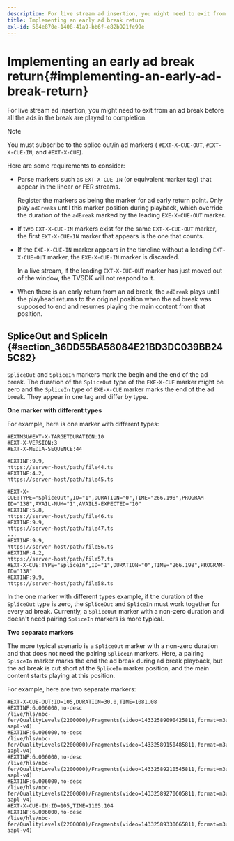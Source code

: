 ```yaml
---
description: For live stream ad insertion, you might need to exit from an ad break before all the ads in the break are played to completion.
title: Implementing an early ad break return
exl-id: 584e870e-1408-41a9-bb6f-e82b921fe99e
---
```

# Implementing an early ad break return{#implementing-an-early-ad-break-return}

For live stream ad insertion, you might need to exit from an ad break before all the ads in the break are played to completion.

>[!NOTE]
>
>You must subscribe to the splice out/in ad markers ( `#EXT-X-CUE-OUT`, `#EXT-X-CUE-IN`, and `#EXT-X-CUE`).

Here are some requirements to consider:

* Parse markers such as `EXT-X-CUE-IN` (or equivalent marker tag) that appear in the linear or FER streams.

  Register the markers as being the marker for ad early return point. Only play `adBreaks` until this marker position during playback, which override the duration of the `adBreak` marked by the leading `EXE-X-CUE-OUT` marker. 

* If two `EXT-X-CUE-IN` markers exist for the same `EXT-X-CUE-OUT` marker, the first `EXT-X-CUE-IN` marker that appears is the one that counts. 

* If the `EXE-X-CUE-IN` marker appears in the timeline without a leading `EXT-X-CUE-OUT` marker, the `EXE-X-CUE-IN` marker is discarded.

  In a live stream, if the leading `EXT-X-CUE-OUT` marker has just moved out of the window, the TVSDK will not respond to it. 

* When there is an early return from an ad break, the `adBreak` plays until the playhead returns to the original position when the ad break was supposed to end and resumes playing the main content from that position.

## SpliceOut and SpliceIn {#section_36DD55BA58084E21BD3DC039BB245C82}

`SpliceOut` and `SpliceIn` markers mark the begin and the end of the ad break. The duration of the `SpliceOut` type of the `EXE-X-CUE` marker might be zero and the `SpliceIn` type of `EXE-X-CUE` marker marks the end of the ad break. They appear in one tag and differ by type.

**One marker with different types**

For example, here is one marker with different types: 

```
#EXTM3U#EXT-X-TARGETDURATION:10
#EXT-X-VERSION:3
#EXT-X-MEDIA-SEQUENCE:44
  
#EXTINF:9.9,
https://server-host/path/file44.ts
#EXTINF:4.2,
https://server-host/path/file45.ts
  
#EXT-X-CUE:TYPE="SpliceOut",ID="1",DURATION="0",TIME="266.198",PROGRAM-ID="138",AVAIL-NUM="1",AVAILS-EXPECTED="10"
#EXTINF:5.8,
https://server-host/path/file46.ts
#EXTINF:9.9,
https://server-host/path/file47.ts
...
#EXTINF:9.9,
https://server-host/path/file56.ts
#EXTINF:4.2,
https://server-host/path/file57.ts
#EXT-X-CUE:TYPE="SpliceIn",ID="1",DURATION="0",TIME="266.198",PROGRAM-ID="138"
#EXTINF:9.9,
https://server-host/path/file58.ts
```

In the one marker with different types example, if the duration of the `SpliceOut` type is zero, the `SpliceOut` and `SpliceIn` must work together for every ad break. Currently, a `SpliceOut` marker with a non-zero duration and doesn't need pairing `SpliceIn` markers is more typical.

**Two separate markers**

The more typical scenario is a `SpliceOut` marker with a non-zero duration and that does not need the pairing `SpliceIn` markers. Here, a pairing `SpliceIn` marker marks the end the ad break during ad break playback, but the ad break is cut short at the `SpliceIn` marker position, and the main content starts playing at this position.

For example, here are two separate markers: 

```
#EXT-X-CUE-OUT:ID=105,DURATION=30.0,TIME=1081.08
#EXTINF:6.006000,no-desc
/live/hls/nbc-fer/QualityLevels(2200000)/Fragments(video=14332589090425811,format=m3u8-aapl-v4)
#EXTINF:6.006000,no-desc
/live/hls/nbc-fer/QualityLevels(2200000)/Fragments(video=14332589150485811,format=m3u8-aapl-v4)
#EXTINF:6.006000,no-desc
/live/hls/nbc-fer/QualityLevels(2200000)/Fragments(video=14332589210545811,format=m3u8-aapl-v4)
#EXTINF:6.006000,no-desc
/live/hls/nbc-fer/QualityLevels(2200000)/Fragments(video=14332589270605811,format=m3u8-aapl-v4)
#EXT-X-CUE-IN:ID=105,TIME=1105.104
#EXTINF:6.006000,no-desc
/live/hls/nbc-fer/QualityLevels(2200000)/Fragments(video=14332589330665811,format=m3u8-aapl-v4)
```

